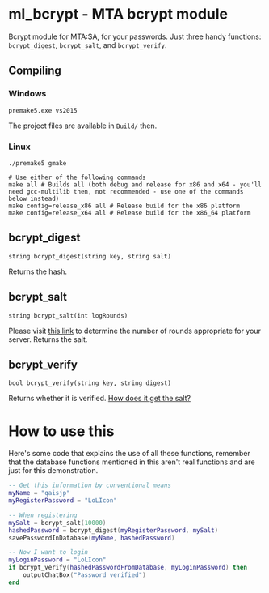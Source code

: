 ml_bcrypt - MTA bcrypt module
=========

Bcrypt module for MTA:SA, for your passwords. Just three handy functions: `bcrypt_digest`, `bcrypt_salt`, and `bcrypt_verify`.

## Compiling
### Windows
```
premake5.exe vs2015
```
The project files are available in `Build/` then.

### Linux
```
./premake5 gmake

# Use either of the following commands
make all # Builds all (both debug and release for x86 and x64 - you'll need gcc-multilib then, not recommended - use one of the commands below instead)
make config=release_x86 all # Release build for the x86 platform
make config=release_x64 all # Release build for the x86_64 platform
```

bcrypt_digest
-------------
    string bcrypt_digest(string key, string salt)
Returns the hash.

bcrypt_salt
-----------
    string bcrypt_salt(int logRounds)
Please visit [this link](http://security.stackexchange.com/questions/17207/recommended-of-rounds-for-bcrypt) to determine the number of rounds appropriate for your server.
Returns the salt.

bcrypt_verify
-------------
    bool bcrypt_verify(string key, string digest)
Returns whether it is verified. [How does it get the salt?](http://lmgtfy.co/?q=how+does+bcrypt+store+salt)

How to use this
===============
Here's some code that explains the use of all these functions, remember that the database functions mentioned in this aren't real functions and are just for this demonstration.
```lua
-- Get this information by conventional means
myName = "qaisjp"
myRegisterPassword = "LoLIcon"

-- When registering
mySalt = bcrypt_salt(10000)
hashedPassword = bcrypt_digest(myRegisterPassword, mySalt)
savePasswordInDatabase(myName, hashedPassword)

-- Now I want to login
myLoginPassword = "LoLIcon"
if bcrypt_verify(hashedPasswordFromDatabase, myLoginPassword) then
    outputChatBox("Password verified")
end
```
